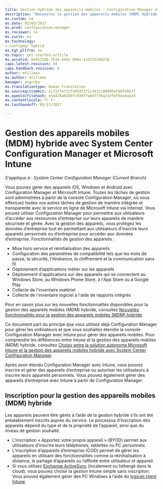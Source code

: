 ```yaml
---
title: Gestion hybride des appareils mobiles - Configuration Manager et Microsoft Intune | Microsoft Docs
description: "Découvrez la gestion des appareils mobiles (MDM) hybride avec System Center Configuration Manager et Microsoft Intune."
ms.custom: na
ms.date: 03/05/2017
ms.prod: configuration-manager
ms.reviewer: na
ms.suite: na
ms.technology:
- configmgr-hybrid
ms.tgt_pltfrm: na
ms.topic: get-started-article
ms.assetid: bb95154b-f63e-4491-896e-41d732c802f8
caps.latest.revision: 34
caps.handback.revision: 0
author: mtillman
ms.author: mtillman
manager: angrobe
ms.translationtype: Human Translation
ms.sourcegitcommit: 2c723fe7137a95df271c3612c88805efd8fb9a77
ms.openlocfilehash: e54478a03807c939ffa64ff39a21ef6f9ea4ae2d
ms.contentlocale: fr-fr
ms.lasthandoff: 05/17/2017

---
```

# <a name="hybrid-mobile-device-management-mdm-with-system-center-configuration-manager-and-microsoft-intune"></a>Gestion des appareils mobiles (MDM) hybride avec System Center Configuration Manager et Microsoft Intune

*S’applique à : System Center Configuration Manager (Current Branch)*


Vous pouvez gérer des appareils iOS, Windows et Android avec Configuration Manager et Microsoft Intune. Toutes les tâches de gestion sont administrées à partir de la console Configuration Manager, où vous effectuez toutes vos autres tâches de gestion de manière intégrée et transparente avec le service en ligne de Microsoft Intune via Internet.  Vous pouvez utiliser Configuration Manager pour permettre aux utilisateurs d’accéder aux ressources d’entreprise sur leurs appareils de manière sécurisée et gérée. Avec la gestion des appareils, vous protégez les données d’entreprise tout en permettant aux utilisateurs d’inscrire leurs appareils personnels ou d’entreprise pour accéder aux données d’entreprise. Fonctionnalités de gestion des appareils :

-   Mise hors service et réinitialisation des appareils
-   Configuration des paramètres de compatibilité tels que les mots de passe, la sécurité, l'itinérance, le chiffrement et la communication sans fil
-   Déploiement d’applications métier sur les appareils
-   Déploiement d'applications sur des appareils qui se connectent au Windows Store, au Windows Phone Store, à l'App Store ou à Google Play
-   Collecte de l'inventaire matériel
-   Collecte de l'inventaire logiciel à l'aide de rapports intégrés

Pour en savoir plus sur les nouvelles fonctionnalités disponibles pour la gestion des appareils mobiles (MDM) hybride, consultez [Nouvelles fonctionnalités pour la gestion des appareils mobiles (MDM) hybride](../understand/whats-new-in-hybrid-mobile-device-management.md).

Ce document part du principe que vous utilisez déjà Configuration Manager pour gérer les ordinateurs et que vous souhaitez étendre la console Configuration Manager avec Intune pour gérer des appareils mobiles. Pour comprendre les différences entre Intune et la gestion des appareils mobiles (MDM) hybride, consultez [Choisir entre la solution autonome Microsoft Intune et la gestion des appareils mobiles hybride avec System Center Configuration Manager](choose-between-standalone-intune-and-hybrid-mobile-device-management.md).

Après avoir étendu Configuration Manager avec Intune, vous pouvez inscrire et gérer des appareils d’entreprise ou autoriser les utilisateurs à inscrire leurs appareils personnels. Vous pouvez également gérer des appareils d’entreprise avec Intune à partir de Configuration Manager.

## <a name="hybrid-mdm-enrollment"></a>Inscription pour la gestion des appareils mobiles (MDM) hybride
Les appareils peuvent être gérés à l’aide de la gestion hybride s’ils ont été préalablement inscrits auprès du service. Le processus d’inscription des appareils dépend du type et de la propriété de l’appareil, ainsi que du niveau de gestion souhaité.
- L’inscription « Apportez votre propre appareil » (BYOD) permet aux utilisateurs d’inscrire leurs téléphones, tablettes ou PC personnels.
- L’inscription d’appareils d’entreprise (COD) permet de gérer les appareils en utilisant des fonctionnalités comme la réinitialisation à distance, le partage d’appareils ou l’affinité entre utilisateur et appareil.
- Si vous utilisez [Exchange ActiveSync](../plan-design/device-enrollment-methods.md#mobile-device-management-with-exchange-activesync-and-configuration-manager) (localement ou hébergé dans le cloud), vous pouvez choisir la gestion Intune simple sans inscription. Vous pouvez également gérer des PC Windows à l’aide du [logiciel client Intune](/intune/deploy-use/manage-windows-pcs-with-microsoft-intune).

